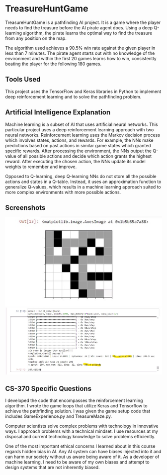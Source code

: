 # TreasureHuntGame

TreasureHuntGame is a pathfinding AI project. It is a game where the player needs to find the treasure before the AI pirate agent does. Using a deep Q-learning algorithm, the pirate learns the optimal way to find the treasure from any position on the map.

The algorithm used achieves a 90.5% win rate against the given player in less than 7 minutes. The pirate agent starts out with no knowledge of the environment and within the first 20 games learns how to win, consistently beating the player for the following 180 games.

## Tools Used

This project uses the TensorFlow and Keras libraries in Python to implement deep reinforcement learning and to solve the pathfinding problem.

## Artificial Intelligence Explanation

Machine learning is a subset of AI that uses artificial neural networks. This particular project uses a deep reinforcement learning approach with two neural networks. Reinforcement learning uses the Markov decision process which involves states, actions, and rewards. For example, the NNs make predictions based on past actions in similar game states which granted specific rewards. After processing the environment, the NNs output the Q-value of all possible actions and decide which action grants the highest reward. After executing the chosen action, the NNs update its model weights to remember and improve.

Opposed to Q-learning, deep Q-learning NNs do not store all the possible actions and states in a Q-table. Instead, it uses an approximation function to generalize Q-values, which results in a machine learning approach suited to more complex environments with more possible actions.

## Screenshots

![Game map](Screenshots/map.jpg)
![Problem solved in less than 7 minutes](Screenshots/problemSolved.jpg)

## CS-370 Specific Questions

I developed the code that encompasses the reinforcement learning algorithm. I wrote the game loops that utilize Keras and Tensorflow to achieve the pathfinding solution. I was given the game setup code that includes GameExperience.py and TreasureMaze.py.

Computer scientists solve complex problems with technology in innovative ways. I approach problems with a technical mindset. I use resources at my disposal and current technology knowledge to solve problems efficiently.

One of the most important ethical concerns I learned about in this course regards hidden bias in AI. Any AI system can have biases injected into it and can harm our society without us aware being aware of it. As a developer of machine learning, I need to be aware of my own biases and attempt to design systems that are not inherently biased.
